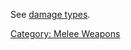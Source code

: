 See [damage types](Damage_Types "wikilink").

[Category: Melee Weapons](Category:_Melee_Weapons "wikilink")
